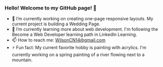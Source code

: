 ### Hello! Welcome to my GitHub page! 👋

- 🔭 I’m currently working on creating one-page responsive layouts. My current project is building a Wedding Page.
- 🌱 I’m currently learning more about web development. I'm following the Become a Web Developer learning path in LinkedIn Learning.
- 📫 How to reach me: WilsonCN14@gmail.com
- ⚡ Fun fact: My current favorite hobby is painting with acrylics. I'm currently working on a spring painting of a river flowing next to a mountain.

<!--
**WilsonCN14/WilsonCN14** is a ✨ _special_ ✨ repository because its `README.md` (this file) appears on your GitHub profile.

Here are some ideas to get you started:

- 🔭 I’m currently working on ...
- 🌱 I’m currently learning ...
- 👯 I’m looking to collaborate on ...
- 🤔 I’m looking for help with ...
- 💬 Ask me about ...
- 📫 How to reach me: ...
- 😄 Pronouns: ...
- ⚡ Fun fact: ...
-->
